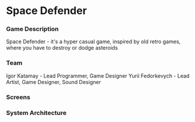 # Space Defender
### Game Description
Space Defender - it's a hyper casual game, inspired by old retro games, where you have to destroy or dodge asteroids 
### Team
Igor Katamay - Lead Programmer, Game Designer
Yurii Fedorkevych - Lead Artist, Game Designer, Sound Designer
### Screens
### System Architecture
